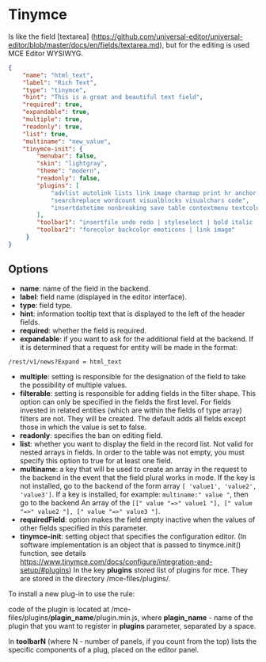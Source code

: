 # Tinymce

Is like the field [textarea] (https://github.com/universal-editor/universal-editor/blob/master/docs/en/fields/textarea.md), but for the editing is used
MCE Editor WYSIWYG.

```json
{
    "name": "html_text",
    "label": "Rich Text",
    "type": "tinymce",
    "hint": "This is a great and beautiful text field",
    "required": true,
    "expandable": true,
    "multiple": true,
    "readonly": true,
    "list": true,
    "multiname": "new_value",
    "tinymce-init": {
        "menubar": false,
        "skin": "lightgray",
        "theme": "modern",
        "readonly": false,
        "plugins": [
            "advlist autolink lists link image charmap print hr anchor pagebreak",
            "searchreplace wordcount visualblocks visualchars code",
            "insertdatetime nonbreaking save table contextmenu textcolor"
        ],
        "toolbar1": "insertfile undo redo | styleselect | bold italic | alignleft aligncenter alignright alignjustify | bullist numlist outdent indent",
        "toolbar2": "forecolor backcolor emoticons | link image"
     }
}
```

## Options

* **name**: name of the field in the backend.
* **label**: field name (displayed in the editor interface).
* **type**: field type.
* **hint**: information tooltip text that is displayed to the left of the header fields.
* **required**: whether the field is required.
* **expandable**: if you want to ask for the additional field at the backend. If it is determined that a request for entity will be made in the format:

```
/rest/v1/news?Expand = html_text
```

* **multiple**: setting is responsible for the designation of the field to take the possibility of multiple values.
* **filterable**: setting is responsible for adding fields in the filter shape. This option can only be specified in the fields
the first level. For fields invested in related entities (which are within the fields of type array) filters are not.
They will be created. The default adds all fields except those in which the value is set to false.
* **readonly**: specifies the ban on editing field.
* **list**: whether you want to display the field in the record list. Not valid for nested arrays in fields. In order to
the table was not empty, you must specify this option to true for at least one field.
* **multiname**: a key that will be used to create an array in the request to the backend in the event that the field
plural works in mode. If the key is not installed, go to the backend of the form array
`[ 'value1', 'value2', 'value3']`. If a key is installed, for example: `multiname:" value "`, then go to the backend
An array of the `[[" value "=>" value1 "], [" value "=>" value2 "], [" value "=>" value3 "]`.
* **requiredField**: option makes the field empty inactive when the values ​​of other fields specified in this parameter.
* **tinymce-init**: setting object that specifies the configuration editor.
(In software implementation is an object that is passed to tinymce.init() function, see details https://www.tinymce.com/docs/configure/integration-and-setup/#plugins)
In the key **plugins** stored list of plugins for mce. They are stored in the directory /mce-files/plugins/.

To install a new plug-in to use the rule:

code of the plugin is located at /mce-files/plugins/**plagin_name**/plugin.min.js,
where **plagin_name** - name of the plugin that you want to register in **plugins** parameter, separated by a space.

In **toolbarN** (where N - number of panels, if you count from the top) lists the specific components of a plug,
placed on the editor panel.